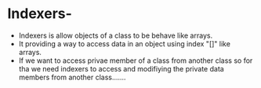 # Indexers-
            
- Indexers is allow objects of a class to be behave  like arrays. 
- It providing a way to access data in an object using index "[]" like arrays.
- If we want to access privae member of a class from another class so for tha we need indexers to access and modifiying the private data members from another class.......
